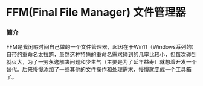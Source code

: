 # FFM(Final File Manager) 文件管理器

### 简介
FFM是我闲暇时间自己做的一个文件管理器，起因在于Win11（Windows系列的）自带的重命名太拉跨，虽然这种特殊的重命名需求碰到的几率比较小，但每次碰到就火大，为了一劳永逸解决问题和少生气（主要是为了延年益寿）就想着开发一个替代。后来慢慢添加了一些其他的文件操作和处理需求，慢慢就变成一个工具箱了。
